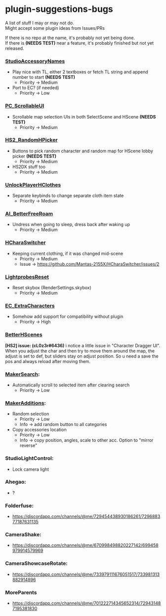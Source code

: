 # plugin-suggestions-bugs

A list of stuff I may or may not do.   
Might accept some plugin ideas from Issues/PRs

If there is no repo at the name, it's probably not yet being done.  
If there is **(NEEDS TEST)** near a feature, it's probably finished but not yet released.  

### [StudioAccessoryNames](https://github.com/Mantas-2155X/StudioAccessoryNames)
* Play nice with TL, either 2 textboxes or fetch TL string and append number to start **(NEEDS TEST)**
  * Priority -> Medium
* Port to EC? (if needed)
  * Priority -> Low

### [PC_ScrollableUI](https://github.com/Mantas-2155X/PC_ScrollableUI)
* Scrollable map selection UIs in both SelectScene and HScene **(NEEDS TEST)**
  * Priority -> Medium

### [HS2_RandomHPicker](https://github.com/Mantas-2155X/HS2_RandomHPicker)
* Buttons to pick random character and random map for HScene lobby picker **(NEEDS TEST)**
  * Priority -> Medium
* HS2DX stuff too
  * Priority -> Medium
  
### [UnlockPlayerHClothes](https://github.com/Mantas-2155X/UnlockPlayerHClothes)
* Separate keybinds to change separate cloth item state
  * Priority -> Medium

### [AI_BetterFreeRoam](https://github.com/Mantas-2155X/AI_BetterFreeRoam)
* Undress when going to sleep, dress back after waking up
  * Priority -> Medium

### [HCharaSwitcher](https://github.com/Mantas-2155X/HCharaSwitcher)
* Keeping current clothing, if it was changed mid-scene
  * Priority -> Medium
  * Issue -> https://github.com/Mantas-2155X/HCharaSwitcher/issues/2

### [LightprobesReset](https://github.com/Mantas-2155X/LightprobesReset)
* Reset skybox (RenderSettings.skybox)
  * Priority -> Medium

### [EC_ExtraCharacters](https://github.com/Mantas-2155X/EC_ExtraCharacters)
* Somehow add support for compatibility without plugin
  * Priority -> High

### [BetterHScenes](https://github.com/Mantas-2155X/BetterHScenes)
**[HS2] issue: (cL0z3r#6436)** i notice a little issue in "Character Dragger UI".  When you adjust the char and then try to move them around the map, the adjust is set to def, but sliders stay on adjust position. So u need a save the pos and always reload after moving them.

### [MakerSearch](https://github.com/Mantas-2155X/MakerSearch):
* Automatically scroll to selected item after clearing search
  * Priority -> Low

### [MakerAdditions](https://github.com/Mantas-2155X/MakerAdditions):
* Random selection
  * Priority -> Low
  * Info -> add random button to all categories
* Copy accessories location
  * Priority -> Low
  * Info -> copy position, angles, scale to other acc. Option to "mirror reverse"

### StudioLightControl:
* Lock camera light

### Ahegao:
* ?

### Folderfuse:
* https://discordapp.com/channels/@me/729454438930186261/729688377187631135

### CameraShake:
* https://discordapp.com/channels/@me/670998498820227142/699458979914579969

### CameraShowcaseRotate: 
* https://discordapp.com/channels/@me/733979111676051517/733981313882914896

### MoreParents
* https://discordapp.com/channels/@me/701222714345652314/729431487195381830
